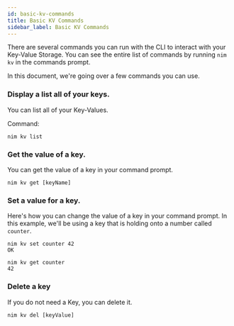 ```yaml
---
id: basic-kv-commands
title: Basic KV Commands
sidebar_label: Basic KV Commands
---
```


There are several commands you can run with the CLI to interact with your Key-Value Storage. You can see the entire list of commands by running `nim kv` in the commands prompt.

In this document, we're going over a few commands you can use.

### Display a list all of your keys.

You can list all of your Key-Values.

Command:

```shell
nim kv list
```

### Get the value of a key.

You can get the value of a key in your command prompt.

```shell
nim kv get [keyName]
```

### Set a value for a key.

Here's how you can change the value of a key in your command prompt. In this example, we'll be using a key that is holding onto a number called `counter`.

```shell
nim kv set counter 42
OK

nim kv get counter
42
```

### Delete a key

If you do not need a Key, you can delete it.

```shell
nim kv del [keyValue]
```
